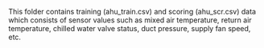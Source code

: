 This folder contains training (ahu_train.csv) and scoring (ahu_scr.csv) data which consists of sensor values such as mixed air temperature, return air temperature, chilled water valve status, duct pressure, supply fan speed, etc.